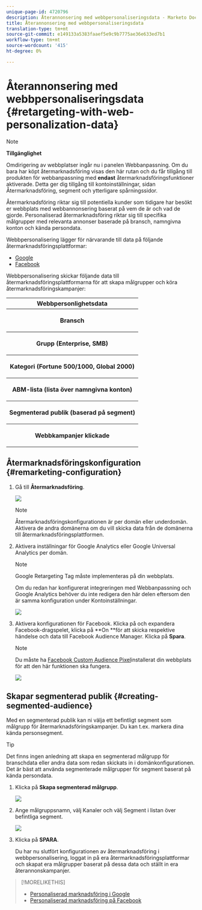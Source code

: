 ```yaml
---
unique-page-id: 4720796
description: Återannonsering med webbpersonaliseringsdata - Marketo Docs - Produktdokumentation
title: Återannonsering med webbpersonaliseringsdata
translation-type: tm+mt
source-git-commit: e149133a5383faaef5e9c9b7775ae36e633ed7b1
workflow-type: tm+mt
source-wordcount: '415'
ht-degree: 0%

---
```



# Återannonsering med webbpersonaliseringsdata {#retargeting-with-web-personalization-data}

>[!NOTE]
>
>**Tillgänglighet**
>
>Omdirigering av webbplatser ingår nu i panelen Webbanpassning. Om du bara har köpt återmarknadsföring visas den här rutan och du får tillgång till produkten för webbanpassning med **endast** återmarknadsföringsfunktioner aktiverade. Detta ger dig tillgång till kontoinställningar, sidan Återmarknadsföring, segment och ytterligare spårningssidor.

Återmarknadsföring riktar sig till potentiella kunder som tidigare har besökt er webbplats med webbannonsering baserat på vem de är och vad de gjorde. Personaliserad återmarknadsföring riktar sig till specifika målgrupper med relevanta annonser baserade på bransch, namngivna konton och kända persondata.

Webbpersonalisering lägger för närvarande till data på följande återmarknadsföringsplattformar:

* [Google](personalized-remarketing-in-google.md)
* [Facebook](personalized-remarketing-in-facebook.md)

Webbpersonalisering skickar följande data till återmarknadsföringsplattformarna för att skapa målgrupper och köra återmarknadsföringskampanjer:

<table> 
 <tbody> 
  <tr> 
   <th colspan="1">Webbpersonlighetsdata</th> 
  </tr> 
  <tr> 
   <th><p>Bransch</p></th> 
  </tr> 
  <tr> 
   <th><p>Grupp (Enterprise, SMB)</p></th> 
  </tr> 
  <tr> 
   <th><p>Kategori (Fortune 500/1000, Global 2000)</p></th> 
  </tr> 
  <tr> 
   <th><p>ABM-lista (lista över namngivna konton)</p></th> 
  </tr> 
  <tr> 
   <th><p>Segmenterad publik (baserad på segment)</p></th> 
  </tr> 
  <tr> 
   <th><p>Webbkampanjer klickade</p></th> 
  </tr> 
 </tbody> 
</table>

## Återmarknadsföringskonfiguration {#remarketing-configuration}

1. Gå till **Återmarknadsföring**.

   ![](assets/one.png)

   >[!NOTE]
   >
   >Återmarknadsföringskonfigurationen är per domän eller underdomän. Aktivera de andra domänerna om du vill skicka data från de domänerna till återmarknadsföringsplattformen.

1. Aktivera inställningar för Google Analytics eller Google Universal Analytics per domän.

   >[!NOTE]
   >
   >Google Retargeting Tag måste implementeras på din webbplats.
   >
   >
   >Om du redan har konfigurerat integreringen med Webbanpassning och Google Analytics behöver du inte redigera den här delen eftersom den är samma konfiguration under Kontoinställningar.

   ![](assets/two.png)

1. Aktivera konfigurationen för Facebook. Klicka på och expandera Facebook-dragspelet, klicka på **On **för att skicka respektive händelse och data till Facebook Audience Manager. Klicka på **Spara**.

   >[!NOTE]
   >
   >Du måste ha [Facebook Custom Audience Pixel](https://developers.facebook.com/docs/ads-for-websites/website-custom-audiences/getting-started#install-the-pixel)installerat din webbplats för att den här funktionen ska fungera.

   ![](assets/three.png)

## Skapar segmenterad publik {#creating-segmented-audience}

Med en segmenterad publik kan ni välja ett befintligt segment som målgrupp för återmarknadsföringskampanjer. Du kan t.ex. markera dina kända personsegment.

>[!TIP]
>
>Det finns ingen anledning att skapa en segmenterad målgrupp för branschdata eller andra data som redan skickats in i domänkonfigurationen. Det är bäst att använda segmenterade målgrupper för segment baserat på kända persondata.

1. Klicka på **Skapa segmenterad målgrupp**.

   ![](assets/image2015-1-15-16-3a36-3a38.png)

1. Ange målgruppsnamn, välj Kanaler och välj Segment i listan över befintliga segment.

   ![](assets/image2015-1-15-16-3a40-3a17.png)

1. Klicka på **SPARA**.

   Du har nu slutfört konfigurationen av återmarknadsföring i webbpersonalisering, loggat in på era återmarknadsföringsplattformar och skapat era målgrupper baserat på dessa data och ställt in era återannonskampanjer.

>[!MORELIKETHIS]
>
>* [Personaliserad marknadsföring i Google](personalized-remarketing-in-google.md)
>* [Personaliserad marknadsföring på Facebook](personalized-remarketing-in-facebook.md)

